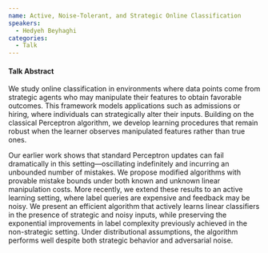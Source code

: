 ```yaml
---
name: Active, Noise-Tolerant, and Strategic Online Classification
speakers:
  - Hedyeh Beyhaghi
categories:
  - Talk
---
```


#### Talk Abstract

We study online classification in environments where data points come from strategic agents who may manipulate their features to obtain favorable outcomes. This framework models applications such as admissions or hiring, where individuals can strategically alter their inputs. Building on the classical Perceptron algorithm, we develop learning procedures that remain robust when the learner observes manipulated features rather than true ones.

Our earlier work shows that standard Perceptron updates can fail dramatically in this setting—oscillating indefinitely and incurring an unbounded number of mistakes. We propose modified algorithms with provable mistake bounds under both known and unknown linear manipulation costs. More recently, we extend these results to an active learning setting, where label queries are expensive and feedback may be noisy. We present an efficient algorithm that actively learns linear classifiers in the presence of strategic and noisy inputs, while preserving the exponential improvements in label complexity previously achieved in the non-strategic setting. Under distributional assumptions, the algorithm performs well despite both strategic behavior and adversarial noise.
